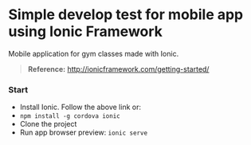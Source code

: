 # Simple develop test for mobile app using Ionic Framework
Mobile application for gym classes made with Ionic.
> **Reference:** http://ionicframework.com/getting-started/

### Start

- Install Ionic. Follow the above link or:
 - ```npm install -g cordova ionic```
- Clone the project
- Run app browser preview: ```ionic serve```
